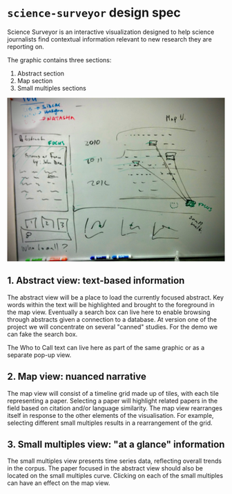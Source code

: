 # `science-surveyor` design spec

Science Surveyor is an interactive visualization designed to help science
journalists find contextual information relevant to new research they are reporting on.

The graphic contains three sections:

1. Abstract section
2. Map section
3. Small multiples sections

![0.1 screenshot](images/rough-grid.jpg)

## 1. Abstract view: text-based information

The abstract view will be a place to load the currently focused abstract.
Key words within the text will be highlighted and brought to the foreground in
the map view. Eventually a search box can live here to enable browsing through
abstracts given a connection to a database. At version one of the project we
will concentrate on several "canned" studies. For the demo we can fake the
search box.

The Who to Call text can live here as part of the same graphic or as a
separate pop-up view.

## 2. Map view: nuanced narrative

The map view will consist of a timeline grid made up of tiles, with each tile
representing a paper. Selecting a paper will highlight related papers in the
field based on citation and/or language similarity. The map view rearranges
itself in response to the other elements of the visualisation. For example,
selecting different small multiples results in a rearrangement of the grid.

## 3. Small multiples view: "at a glance" information

The small multiples view presents time series data, reflecting overall trends
in the corpus. The paper focused in the abstract view should also be located
on the small multiples curve. Clicking on each of the small multiples can have
an effect on the map view.



